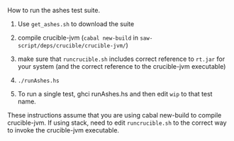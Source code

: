 How to run the ashes test suite.

1. Use `get_ashes.sh` to download the suite

2. compile crucible-jvm   (`cabal new-build` in `saw-script/deps/crucible/crucible-jvm/`)

3. make sure that `runcrucible.sh` includes correct reference to `rt.jar` for your
   system (and the correct reference to the crucible-jvm executable)

4. `./runAshes.hs`

5. To run a single test, ghci runAshes.hs and then edit `wip` to that test name.

These instructions assume that you are using cabal new-build to
compile crucible-jvm. If using stack, need to edit `runcrucible.sh` to
the correct way to invoke the crucible-jvm executable.